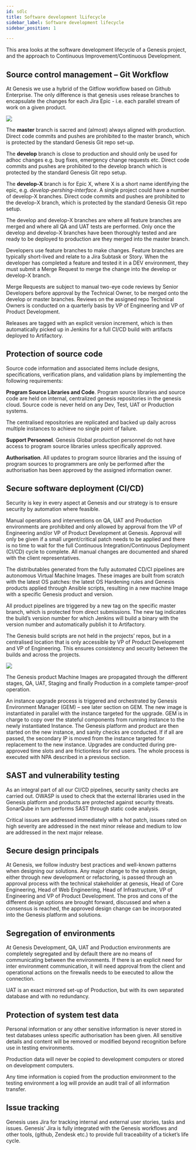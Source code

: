 ```yaml
---
id: sdlc
title: Software development lLifecycle
sidebar_label: Software development lifecycle
sidebar_position: 1

---
```

This area looks at the software development lifecycle of a Genesis project, and the approach to Continuous Improvement/Continuous Development.

## Source control management – Git Workflow

At Genesis we use a hybrid of the Gitflow workflow based on Github Enterprise. The only difference is that genesis uses release branches to encapsulate the changes for each Jira Epic -  i.e. each parallel stream of work on a given product.

![](/img/sdlcpic1.png)

The **master** branch is sacred and (almost) always aligned with production. Direct code commits and pushes are prohibited to the master branch, which is protected by the standard Genesis Git repo set-up.

The **develop** branch is close to production and should only be used for adhoc changes e.g. bug fixes, emergency change requests etc. Direct code commits and pushes are prohibited to the develop branch which is protected by the standard Genesis Git repo setup.

The **develop-X** branch is for Epic X, where X is a short name identifying the epic, e.g. _develop-pershing-interface_. A single project could have a number of develop-X branches. Direct code commits and pushes are prohibited to the develop-X branch, which is protected by the standard Genesis Git repo setup.

The develop and develop-X branches are where all feature branches are merged and where all QA and UAT tests are performed. Only once the develop and develop-X branches have been thoroughly tested and are ready to be deployed to production are they merged into the master branch.

Developers use feature branches to make changes. Feature branches are typically short-lived and relate to a Jira Subtask or Story. When the developer has completed a feature and tested it in a DEV environment, they must submit a Merge Request to merge the change into the develop or develop-X branch.

Merge Requests are subject to manual two-eye code reviews by Senior Developers before approval by the Technical Owner, to be merged onto the develop or master branches. Reviews on the assigned repo Technical Owners is conducted on a quarterly basis by VP of Engineering and VP of Product Development.

Releases are tagged with an explicit version increment, which is then automatically picked up in Jenkins for a full CI/CD build with artifacts deployed to Artifactory.

## Protection of source code 

Source code information and associated items include designs, specifications, verification plans, and validation plans by implementing the following requirements: 

**Program Source Libraries and Code**. Program source libraries and source code are held on internal, centralized genesis repositories in the genesis cloud. Source code is never held on any Dev, Test, UAT or Production systems.

The centralised repositories are replicated and backed up daily across multiple instances to achieve no single point of failure.

**Support Personnel**. Genesis Global production personnel do not have access to program source libraries unless specifically approved.

**Authorisation**. All updates to program source libraries and the issuing of program sources to programmers are only be performed after the authorisation has been approved by the assigned information owner.

## Secure software deployment (CI/CD)

Security is key in every aspect at Genesis and our strategy is to ensure security by automation where feasible. 

Manual operations and interventions on QA, UAT and Production environments are prohibited and only allowed by approval from the VP of Engineering and/or VP of Product Development at Genesis. Approval will only be given if a small urgent/critical patch needs to be applied and there is no time to wait for the full Continuous Integration/Continuous Deployment (CI/CD) cycle to complete. All manual changes are documented and shared with the client representatives.

The distributables generated from the fully automated CD/CI pipelines are autonomous Virtual Machine Images. These images are built from scratch with the latest OS patches:  the latest OS Hardening rules and Genesis products applied through Ansible scripts, resulting in a new machine Image with a specific Genesis product and version.

All product pipelines are triggered by a new tag on the specific master branch, which is protected from direct submissions. The new tag indicates the build’s version number for which Jenkins will build a binary with the version number and automatically publish it to Artifactory.

The Genesis build scripts are not held in the projects’ repos, but in a centralised location that is only accessible by VP of Product Development and VP of Engineering. This ensures consistency and security between the builds and across the projects.

![](/img/sdlcpic2.png)

The Genesis product Machine Images are propagated through the different stages, QA, UAT, Staging and finally Production in a complete tamper-proof operation.

An instance upgrade process is triggered and orchestrated by Genesis Environment Manager (GEM) – see later section on GEM. The new image is instantiated in parallel with the instance targeted for the upgrade. GEM is in charge to copy over the stateful components from running instance to the newly instantiated Instance. The Genesis platform and product are then started on the new instance, and sanity checks are conducted. If if all are passed, the secondary IP is moved from the instance targeted for replacement to the new instance. Upgrades are conducted during pre-approved time slots and are frictionless for end users. The whole process is executed with NPA described in a previous section.

## SAST and vulnerability testing

As an integral part of all our CI/CD pipelines, security sanity checks are carried out. OWASP is used to check that the external libraries used in the Genesis platform and products are protected against security threats. SonarQube in turn performs SAST through static code analysis. 

Critical issues are addressed immediately with a hot patch, issues rated on high severity are addressed in the next minor release and medium to low are addressed in the next major release.

## Secure design principals

At Genesis, we follow industry best practices and well-known patterns when designing our solutions. Any major change to the system design, either through new development or refactoring, is passed through an approval process with the technical stakeholder at genesis, Head of Core Engineering, Head of Web Engineering, Head of Infrastructure, VP of Engineering and VP of Product Development.  The pros and cons of the different design options are brought forward, discussed and when a consensus is reached, the approved design change can be incorporated into the Genesis platform and solutions.

## Segregation of environments

At Genesis Development, QA, UAT and Production environments are completely segregated and by default there are no means of communicating between the environments. If there is an explicit need for inter environment communication, it will need approval from the client and operational actions on the firewalls needs to be executed to allow the connection.

UAT is an exact mirrored set-up of Production, but with its own separated database and with no redundancy.

## Protection of system test data

Personal information or any other sensitive information is never stored in test databases unless specific authorisation has been given. All sensitive details and content will be removed or modified beyond recognition before use in testing environments.

Production data will never be copied to development computers or stored on development computers.

Any time information is copied from the production environment to the testing environment a log will provide an audit trail of all information transfer.

## Issue tracking

Genesis uses Jira for tracking internal and external user stories, tasks and issues. Genesis’ Jira is fully integrated with the Genesis workflows and other tools, (github, Zendesk etc.) to provide full traceability of a ticket’s life cycle.